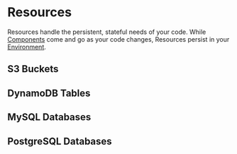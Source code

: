 # Resources

Resources handle the persistent, stateful needs of your code. While [Components]() come and go as your code changes, Resources persist in your [Environment]().

## S3 Buckets

## DynamoDB Tables

## MySQL Databases

## PostgreSQL Databases
